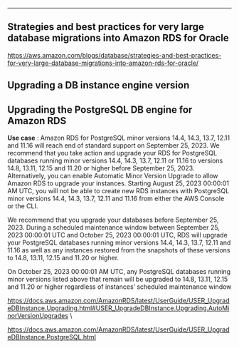 --------------------
## Strategies and best practices for very large database migrations into Amazon RDS for Oracle
https://aws.amazon.com/blogs/database/strategies-and-best-practices-for-very-large-database-migrations-into-amazon-rds-for-oracle/

## Upgrading a DB instance engine version
## Upgrading the PostgreSQL DB engine for Amazon RDS

**Use case** : Amazon RDS for PostgreSQL minor versions 14.4, 14.3, 13.7, 12.11 and 11.16 will reach end of standard support on September 25, 2023. We recommend that you take action and upgrade your RDS for PostgreSQL databases running minor versions 14.4, 14.3, 13.7, 12.11 or 11.16 to versions 14.8, 13.11, 12.15 and 11.20 or higher before September 25, 2023. 
Alternatively, you can enable Automatic Minor Version Upgrade to allow Amazon RDS to upgrade your instances. Starting August 25, 2023 00:00:01 AM UTC, you will not be able to create new RDS instances with PostgreSQL minor versions 14.4, 14.3, 13.7, 12.11 and 11.16 from either the AWS Console or the CLI. 

We recommend that you upgrade your databases before September 25, 2023. During a scheduled maintenance window between September 25, 2023 00:00:01 UTC and October 25, 2023 00:00:01 UTC, RDS will upgrade your PostgreSQL databases running minor versions 14.4, 14.3, 13.7, 12.11 and 11.16 as well as any instances restored from the snapshots of these versions to 14.8, 13.11, 12.15 and 11.20 or higher. 

On October 25, 2023 00:00:01 AM UTC, any PostgreSQL databases running minor versions listed above that remain will be upgraded to 14.8, 13.11, 12.15 and 11.20 or higher regardless of instances’ scheduled maintenance window

https://docs.aws.amazon.com/AmazonRDS/latest/UserGuide/USER_UpgradeDBInstance.Upgrading.html#USER_UpgradeDBInstance.Upgrading.AutoMinorVersionUpgrades \

https://docs.aws.amazon.com/AmazonRDS/latest/UserGuide/USER_UpgradeDBInstance.PostgreSQL.html
